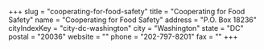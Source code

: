 +++
slug = "cooperating-for-food-safety"
title = "Cooperating for Food Safety"
name = "Cooperating for Food Safety"
address = "P.O. Box 18236"
cityIndexKey = "city-dc-washington"
city = "Washington"
state = "DC"
postal = "20036"
website = ""
phone = "202-797-8201"
fax = ""
+++
